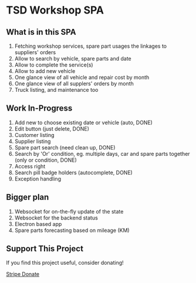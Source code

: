 # TSD Workshop SPA

## What is in this SPA

1. Fetching workshop services, spare part usages the linkages to suppliers' orders
2. Allow to search by vehicle, spare parts and date
3. Allow to complete the service(s)
4. Allow to add new vehicle
5. One glance view of all vehicle and repair cost by month
6. One glance view of all supplers' orders by month
7. Truck listing, and maintenance too

## Work In-Progress

1. Add new to choose existing date or vehicle (auto, DONE)
2. Edit button (just delete, DONE)
3. Customer listing
4. Supplier listing
5. Spare part search (need clean up, DONE)
6. Search by 'Or' condition, eg. multiple days, car and spare parts together (only or condition, DONE)
7. Access right
8. Search pill badge holders (autocomplete, DONE)
9. Exception handling

## Bigger plan

1. Websocket for on-the-fly update of the state
2. Websocket for the backend status
3. Electron based app
4. Spare parts forecasting based on mileage (KM)

## Support This Project

If you find this project useful, consider donating!

[Stripe Donate](https://buy.stripe.com/7sY5kCbtj2dR8b1cCRfEk00)
